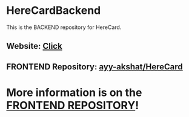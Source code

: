 # HereCardBackend
This is the BACKEND repository for HereCard.

## Website: [Click](https://HereCard.akze.repl.co)
## FRONTEND Repository: [ayy-akshat/HereCard](https://github.com/ayy-akshat/HereCard)

# More information is on the [FRONTEND REPOSITORY](https://github.com/ayy-akshat/HereCard)!
